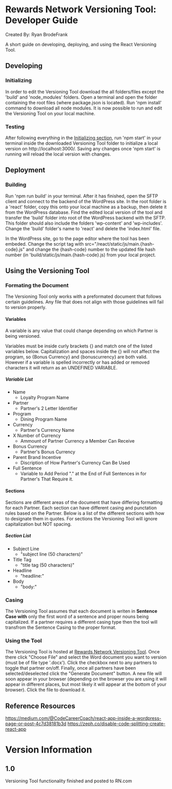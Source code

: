 # Rewards Network Versioning Tool: Developer Guide
Created By: Ryan BrodeFrank

A short guide on developing, deploying, and using the React Versioning Tool.

## Developing
### Initializing
In order to edit the Versioning Tool download the all folders/files except the 'build' and 'node_modules' folders. Open a terminal and open the folder containing the root files (where package.json is located). Run 'npm install' command to download all node modules. It is now possible to run and edit the Versioning Tool on your local machine.

### Testing
After following everything in the [Initializing section](#initializing), run 'npm start' in your terminal inside the downloaded Versioning Tool folder to initialize a local version on http://localhost:3000/. Saving any changes once 'npm start' is running will reload the local version with changes.

## Deployment
### Building
Run 'npm run build' in your terminal. After it has finished, open the SFTP client and connect to the backend of the WordPress site. In the root folder is a 'react' folder, copy this onto your local machine as a backup, then delete it from the WordPress database. Find the edited local version of the tool and transfer the 'build' folder into root of the WordPress backend with the SFTP. This folder should also include the folders 'wp-content' and 'wp-includes'. Change the 'build' folder's name to 'react' and delete the 'index.html' file.

In the WordPress site, go to the page editor where the tool has been embeded. Change the script tag with src="/react/static/js/main.{hash-code}.js" and change the {hash-code} number to the updated file hash number (in 'build/static/js/main.{hash-code}.js) from your local project.

## Using the Versioning Tool
### Formating the Document
The Versioning Tool only works with a preformated document that follows certain guidelines. Any file that does not align with those guidelines will fail to version properly.

#### Variables
A variable is any value that could change depending on which Partner is being versioned. 

Variables must be inside curly brackets {} and match one of the listed variables below. Capitalization and spaces inside the {} will not affect the program, so {Bonus Currency} and {bonuscurrency} are both valid. However if a variable is spelled incorrectly or has added or removed characters it will return as an UNDEFINED VARIABLE.

##### Variable List
* Name
    * Loyalty Program Name
* Partner
    * Partner's 2 Letter Identifier
* Program
    * Dining Program Name
* Currency
    * Partner's Currency Name
* X Number of Currency
    * Ammount of Partner Currency a Member Can Receive
* Bonus Currency
    * Partner's Bonus Currency
* Parent Brand Incentive
    * Discription of How Partner's Currency Can Be Used
* Full Sentence
    * Variable to Add Period "." at the End of Full Sentences in for Partner's That Require it.

#### Sections
Sections are different areas of the document that have differing formatting for each Partner. Each section can have different casing and punctation rules based on the Partner. Below is a list of the different sections with how to designate them in quotes. For sections the Versioning Tool will ignore capitalization but NOT spacing.

##### Section List
* Subject Line
    * "subject line (50 characters)"
* Title Tag
    * "title tag (50 characters)"
* Headline
    * "headline:"
* Body
    * "body:"

### Casing
The Versioning Tool assumes that each document is writen in **Sentence Case with** only the first word of a sentence and proper nouns being capitalized. If a partner requires a different casing type then the tool will transfrom the Sentence Casing to the proper format. 

### Using the Tool
The Versioning Tool is hosted at [Rewards Network Versioning Tool](https://rewardsnetwork.staging.wpengine.com/versioning-tool/). Once there click "Choose File" and select the Word document you want to version (must be of file type '.docx'). Click the checkbox next to any partners to toggle that partner on/off. Finally, once all partners have been selected/deselected click the "Generate Document" button. A new file will soon appear in your browser (depending on the browser you are using it will appear in different places, but most likely it will appear at the bottom of your browser). Click the file to download it.

## Reference Resources
https://medium.com/@CodeCareerCoach/react-app-inside-a-wordpress-page-or-post-4c7d38181b3d
https://zeph.co/disable-code-splitting-create-react-app

# Version Information
## 1.0
Versioning Tool functionality finished and posted to RN.com